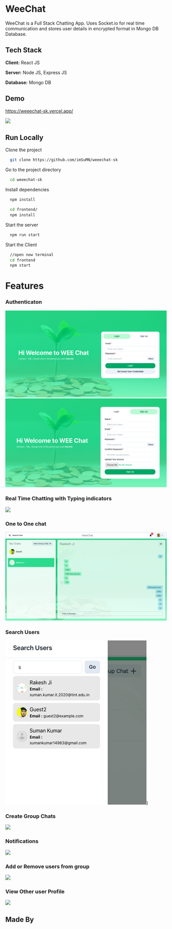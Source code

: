 
# WeeChat

WeeChat is a Full Stack Chatting App.
Uses Socket.io for real time communication and stores user details in encrypted format in Mongo DB Database.
## Tech Stack

**Client:** React JS

**Server:** Node JS, Express JS

**Database:** Mongo DB
  
## Demo

https://weeechat-sk.vercel.app/

![]([https://github.com/imSuMN/weeechat-sk/screenshots/chatpage.png](https://github.com/imSuMN/weeechat-sk/blob/master/screenshots/chatpage.png))
## Run Locally

Clone the project

```bash
  git clone https://github.com/imSuMN/weeechat-sk
```

Go to the project directory

```bash
  cd weeechat-sk
```

Install dependencies

```bash
  npm install
```

```bash
  cd frontend/
  npm install
```

Start the server

```bash
  npm run start
```
Start the Client

```bash
  //open now terminal
  cd frontend
  npm start
```

  
# Features

### Authenticaton
![](https://github.com/imSuMN/weeechat-sk/blob/master/screenshots/login.png)
![](https://github.com/imSuMN/weeechat-sk/blob/master/screenshots/signup.png)
### Real Time Chatting with Typing indicators
![](https://github.com/piyush-eon/mern-chat-app/blob/master/screenshots/real-time.PNG)
### One to One chat
![](https://github.com/imSuMN/weeechat-sk/blob/master/screenshots/chatpage.png)
### Search Users
![](https://github.com/imSuMN/weeechat-sk/blob/master/screenshots/searchuser.png))
### Create Group Chats
![](https://github.com/piyush-eon/mern-chat-app/blob/master/screenshots/new%20grp.PNG)
### Notifications 
![](https://github.com/piyush-eon/mern-chat-app/blob/master/screenshots/group%20%2B%20notif.PNG)
### Add or Remove users from group
![](https://github.com/piyush-eon/mern-chat-app/blob/master/screenshots/add%20rem.PNG)
### View Other user Profile
![](https://github.com/piyush-eon/mern-chat-app/blob/master/screenshots/profile.PNG)
## Made By



  
